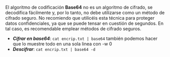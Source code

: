 El algoritmo de codificación **Base64** no es un algoritmo de cifrado, se decodifica fácilmente y, por lo tanto, no debe utilizarse como un método de cifrado seguro. No recomiendo que utilicéis esta técnica para proteger datos confidenciales, ya que se puede tensar en cuestión de segundos. En tal caso, es recomendable emplear métodos de cifrado seguros.

- ***Cifrar en base64***: `cat encrip.txt | base64` también podemos hacer que lo muestre todo en una sola linea con -w 0
- ***Descifrar***: `cat encrip.txt | base64 -d `